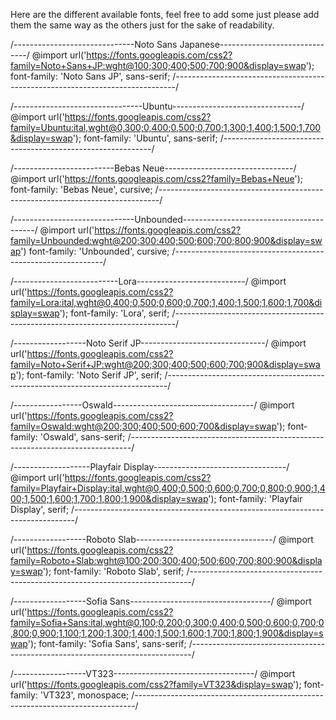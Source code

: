 Here are the different available fonts, feel free to add some just please add them the same way as the others just for the sake of readability.

/------------------------------Noto Sans Japanese------------------------------/
@import url('https://fonts.googleapis.com/css2?family=Noto+Sans+JP:wght@100;300;400;500;700;900&display=swap');
font-family: 'Noto Sans JP', sans-serif;
/------------------------------------------------------------------------------/

/--------------------------------Ubuntu--------------------------------/
@import url('https://fonts.googleapis.com/css2?family=Ubuntu:ital,wght@0,300;0,400;0,500;0,700;1,300;1,400;1,500;1,700&display=swap');
font-family: 'Ubuntu', sans-serif;
/------------------------------------------------------------/

/-------------------------Bebas Neue--------------------------------/
@import url('https://fonts.googleapis.com/css2?family=Bebas+Neue');
font-family: 'Bebas Neue', cursive;
/------------------------------------------------------------------------------/

/------------------------------Unbounded-----------------------------------------/
@import url('https://fonts.googleapis.com/css2?family=Unbounded:wght@200;300;400;500;600;700;800;900&display=swap')
font-family: 'Unbounded', cursive;
/------------------------------------------------------------/

/--------------------------Lora---------------------------/
@import url('https://fonts.googleapis.com/css2?family=Lora:ital,wght@0,400;0,500;0,600;0,700;1,400;1,500;1,600;1,700&display=swap');
font-family: 'Lora', serif;
/------------------------------------------------------------------------------/

/------------------Noto Serif JP-------------------------------/
@import url('https://fonts.googleapis.com/css2?family=Noto+Serif+JP:wght@200;300;400;500;600;700;900&display=swap');
font-family: 'Noto Serif JP', serif;
/------------------------------------------------------------------------------/

/-----------------Oswald-----------------------------------/
@import url('https://fonts.googleapis.com/css2?family=Oswald:wght@200;300;400;500;600;700&display=swap');
font-family: 'Oswald', sans-serif;
/------------------------------------------------------------------------------/

/-------------------Playfair Display---------------------------------/
@import url('https://fonts.googleapis.com/css2?family=Playfair+Display:ital,wght@0,400;0,500;0,600;0,700;0,800;0,900;1,400;1,500;1,600;1,700;1,800;1,900&display=swap');
font-family: 'Playfair Display', serif;
/------------------------------------------------------------------------------/

/------------------Roboto Slab----------------------------------/
@import url('https://fonts.googleapis.com/css2?family=Roboto+Slab:wght@100;200;300;400;500;600;700;800;900&display=swap');
font-family: 'Roboto Slab', serif;
/------------------------------------------------------------------------------/

/------------------Sofia Sans-----------------------------------/
@import url('https://fonts.googleapis.com/css2?family=Sofia+Sans:ital,wght@0,100;0,200;0,300;0,400;0,500;0,600;0,700;0,800;0,900;1,100;1,200;1,300;1,400;1,500;1,600;1,700;1,800;1,900&display=swap');
font-family: 'Sofia Sans', sans-serif;
/------------------------------------------------------------------------------/

/------------------VT323-----------------------------------/
@import url('https://fonts.googleapis.com/css2?family=VT323&display=swap');
font-family: 'VT323', monospace;
/------------------------------------------------------------------------------/

